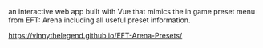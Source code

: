 an interactive web app built with Vue that mimics the in game preset menu from EFT: Arena including all useful preset information.

https://vinnythelegend.github.io/EFT-Arena-Presets/